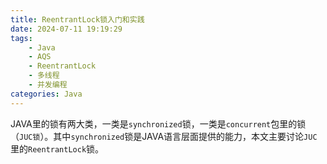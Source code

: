 ```yaml
---
title: ReentrantLock锁入门和实践
date: 2024-07-11 19:19:29
tags:
    - Java
    - AQS
    - ReentrantLock
    - 多线程
    - 并发编程
categories: Java
---
```



JAVA里的锁有两大类，一类是`synchronized`锁，一类是`concurrent`包里的锁（`JUC锁`）。其中`synchronized`锁是JAVA语言层面提供的能力，本文主要讨论`JUC`里的`ReentrantLock`锁。

<!-- more -->

